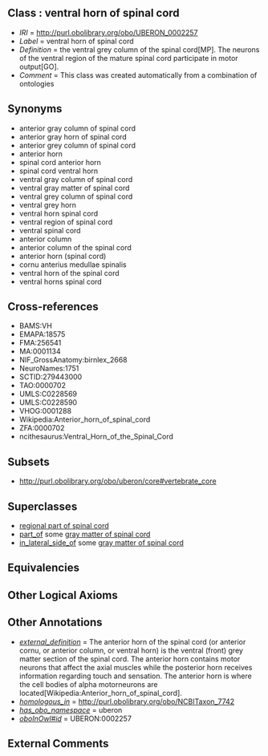 
## Class : ventral horn of spinal cord

 * *IRI* = http://purl.obolibrary.org/obo/UBERON_0002257
 * *Label* = ventral horn of spinal cord
 * *Definition* = the ventral grey column of the spinal cord[MP]. The neurons of the ventral region of the mature spinal cord participate in motor output[GO].
 * *Comment* = This class was created automatically from a combination of ontologies

## Synonyms

 * anterior gray column of spinal cord
 * anterior gray horn of spinal cord
 * anterior grey column of spinal cord
 * anterior horn
 * spinal cord anterior horn
 * spinal cord ventral horn
 * ventral gray column of spinal cord
 * ventral gray matter of spinal cord
 * ventral grey column of spinal cord
 * ventral grey horn
 * ventral horn spinal cord
 * ventral region of spinal cord
 * ventral spinal cord
 * anterior column
 * anterior column of the spinal cord
 * anterior horn (spinal cord)
 * cornu anterius medullae spinalis
 * ventral horn of the spinal cord
 * ventral horns spinal cord

## Cross-references

 * BAMS:VH
 * EMAPA:18575
 * FMA:256541
 * MA:0001134
 * NIF_GrossAnatomy:birnlex_2668
 * NeuroNames:1751
 * SCTID:279443000
 * TAO:0000702
 * UMLS:C0228569
 * UMLS:C0228590
 * VHOG:0001288
 * Wikipedia:Anterior_horn_of_spinal_cord
 * ZFA:0000702
 * ncithesaurus:Ventral_Horn_of_the_Spinal_Cord

## Subsets

 * http://purl.obolibrary.org/obo/uberon/core#vertebrate_core

## Superclasses

 * [regional part of spinal cord](../../UBERON/48/UBERON_0001948.md)
 * [part_of](../../BFO/50/BFO_0000050.md) some [gray matter of spinal cord](../../UBERON/15/UBERON_0002315.md)
 * [in_lateral_side_of](../../BSPO/26/BSPO_0000126.md) some [gray matter of spinal cord](../../UBERON/15/UBERON_0002315.md)

## Equivalencies


## Other Logical Axioms


## Other Annotations

 * *[external_definition](../../UBPROP/01/UBPROP_0000001.md)* = The anterior horn of the spinal cord (or anterior cornu, or anterior column, or ventral horn) is the ventral (front) grey matter section of the spinal cord. The anterior horn contains motor neurons that affect the axial muscles while the posterior horn receives information regarding touch and sensation. The anterior horn is where the cell bodies of alpha motorneurons are located[Wikipedia:Anterior_horn_of_spinal_cord].
 * *[homologous_in](../../core#homologous/in/core#homologous_in.md)* = http://purl.obolibrary.org/obo/NCBITaxon_7742
 * *[has_obo_namespace](../../ce/oboInOwl#hasOBONamespace.md)* = uberon
 * *[oboInOwl#id](../../id/oboInOwl#id.md)* = UBERON:0002257

## External Comments

